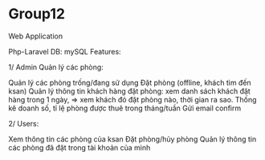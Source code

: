 # Group12

Web Application

Php-Laravel
DB: mySQL
Features:

1/ Admin Quản lý các phòng:

Quản lý các phòng trống/đang sử dụng
Đặt phòng (offline, khách tìm đến ksan)
Quản lý thông tin khách hàng đặt phòng: xem danh sách khách đặt hàng trong 1 ngày, => xem khách đó đặt phòng nào, thời gian ra sao.
Thống kê doanh số, tỉ lệ phòng được thuê trong tháng/tuần
Gửi email confirm

2/ Users:

Xem thông tin các phòng của ksan
Đặt phòng/hủy phòng
Quản lý thông tin các phòng đã đặt trong tài khoản của mình
